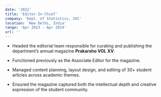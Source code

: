 ```yaml
---
date: '2022'
title: 'Editor-In-Chief'
company: 'Dept. of Statistics, SXC'
location: 'New Delhi, India'
range: 'Apr 2023 - Apr 2024'
url: ''
---
```


- Headed the editorial team responsible for curating and publishing the department’s annual magazine **Prakarsho VOL XV**.

- Functioned previously as the Associate Editor for the magazine. 

- Managed content planning, layout design, and editing of 30+ student articles across academic themes.

- Ensured the magazine captured both the intellectual depth and creative expression of the student community.
